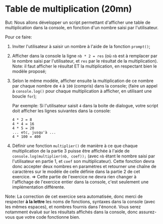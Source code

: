 # Table de multiplication (20mn)

But: Nous allons développer un script permettant d'afficher une table de multiplication dans la console, en fonction d'un nombre saisi par l'utilisateur.

Pour ce faire:

1. Inviter l'utilisateur à saisir un nombre à l'aide de la fonction `prompt()`;
2. Afficher dans la console la ligne `nb * 2 = res` (où `nb` est à remplacer par le nombre saisi par l'utilisateur, et `res` par le résultat de la multiplication). Note: il faut afficher le résultat ET la multiplication, en respectant bien le modèle proposé;
3. Selon le même modèle, afficher ensuite la multiplication de ce nombre par chaque nombre de `4` à `100` (compris) dans la console; (faire un appel à `console.log()` pour chaque multiplication à afficher, en utilisant une boucle `for`);

    Par exemple: Si l'utilisateur saisit `4` dans la boite de dialogue, votre script doit afficher les lignes suivantes dans la console:

    ```
    4 * 2 = 8
    4 * 4 = 16
    4 * 5 = 20
    ... etc, jusqu'à ...
    4 * 100 = 400
    ```

4. Définir une fonction `multiplier()` de manière à ce que chaque multiplication de la partie 3 puisse être affichée à l'aide de `console.log(multiplier(nb, coef));` (avec `nb` étant le nombre saisi par l'utilisateur en partie 1, et `coef` son multiplicateur). Cette fonction devra donc accepter deux nombres en paramètres et retourner une chaîne de caractères sur le modèle de celle définie dans la partie 2 de cet exercice. => Cette partie de l'exercice ne devra rien changer à l'affichage de l'exercice entier dans la console, c'est seulement une implémentation différente.

Note: La correction de cet exercice sera automatisée, donc merci de respecter **à la lettre** les noms de fonctions, syntaxes dans la console (avec les mêmes espaces), et nombres fournis dans l'énoncé. Vous serez notamment évalué sur les résultats affichés dans la console, donc assurez-vous que votre code fonctionne bien.
